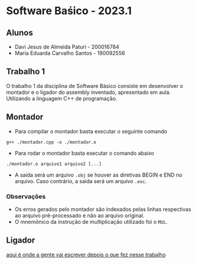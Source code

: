 # Software Baśico - 2023.1

## Alunos

- Davi Jesus de Almeida Paturi - 200016784
- Maria Eduarda Carvalho Santos - 190092556

## Trabalho 1

O trabalho 1 da disciplina de Software Básico consiste em desenvolver o montador e o ligador do assembly inventado, apresentado em aula. Utilizando a linguagem C++ de programação.

## **Montador**
- Para compilar o montador basta executar o seguinte comando
```
g++ ./montador.cpp -o ./montador.o
```
- Para rodar o montador basta executar o comando abaixo
```
./montador.o arquivo1 arquivo2 [...]
```
- A saída será um arquivo `.obj` se houver as diretivas BEGIN e END no arquivo.
Caso contrário, a saída será um arquivo `.exc`.

### Observações

- Os erros gerados pelo montador são indexados pelas linhas respectivas ao arquivo pré-processado e não ao arquivo original.
- O mnemônico da instrução de multiplicação utilizado foi o `MUL`.

## **Ligador**

[aqui é onde a gente vai escrever depois o que fez nesse trabalho](https://github.com/auntduda)